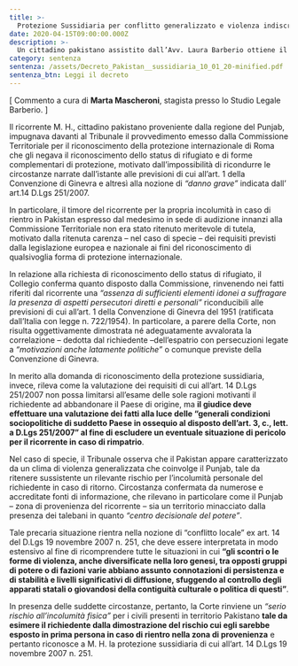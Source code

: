 ```yaml
---
title: >-
  Protezione Sussidiaria per conflitto generalizzato e violenza indiscriminata nella regione di appartenenza.
date: 2020-04-15T09:00:00.000Z
description: >-
  Un cittadino pakistano assistito dall’Avv. Laura Barberio ottiene il riconoscimento della protezione sussidiaria ex art. 14 D.Lgs 19 novembre 2007 n. 251 in ragione della condizione di conflitto generalizzato e violenza indiscriminata nella regione di appartenenza (Punjab). Il provvedimento del Tribunale di Roma evidenzia la necessità di esaminare i fatti prospettati dall’istante alla luce delle condizioni socio-politiche del Paese di provenienza ai sensi degli artt. 3, c., 3, lett. a del D.Lgs 251/2007.
category: sentenza
sentenza: /assets/Decreto_Pakistan__sussidiaria_10_01_20-minified.pdf
sentenza_btn: Leggi il decreto
---
```

[ Commento a cura di **Marta Mascheroni**, stagista presso lo Studio Legale Barberio. ]

Il ricorrente M. H., cittadino pakistano proveniente dalla regione del Punjab, impugnava davanti al Tribunale il provvedimento emesso dalla Commissione Territoriale per il riconoscimento della protezione internazionale di Roma che gli negava il riconoscimento dello status di rifugiato e di forme complementari di protezione, motivato dall’impossibilità di ricondurre le circostanze narrate dall’istante alle previsioni di cui all’art. 1 della Convenzione di Ginevra e altresì alla nozione di _“danno grave”_ indicata dall’ art.14 D.Lgs 251/2007.

In particolare, il timore del ricorrente per la propria incolumità in caso di rientro in Pakistan espresso dal medesimo in sede di audizione innanzi alla Commissione Territoriale non era stato ritenuto meritevole di tutela, motivato dalla ritenuta carenza – nel caso di specie – dei requisiti previsti dalla legislazione europea e nazionale ai fini del riconoscimento di qualsivoglia forma di protezione internazionale.

In relazione alla richiesta di riconoscimento dello status di rifugiato, il Collegio conferma quanto disposto dalla Commissione, rinvenendo nei fatti riferiti dal ricorrente una _“assenza di sufficienti elementi idonei a suffragare la presenza di aspetti persecutori diretti e personali”_ riconducibili alle previsioni di cui all’art. 1 della Convenzione di Ginevra del 1951 (ratificata dall’Italia con legge n. 722/1954). In particolare, a parere della Corte, non risulta oggettivamente dimostrata né adeguatamente avvalorata la correlazione – dedotta dal richiedente –dell’espatrio con persecuzioni legate a _“motivazioni anche latamente politiche”_ o comunque previste della Convenzione di Ginevra.

In merito alla domanda di riconoscimento della protezione sussidiaria, invece, rileva come la valutazione dei requisiti di cui all’art. 14 D.Lgs 251/2007 non possa limitarsi all’esame delle sole ragioni motivanti il richiedente ad abbandonare il Paese di origine, ma **il giudice deve effettuare una valutazione dei fatti alla luce delle “generali condizioni sociopolitiche di suddetto Paese in ossequio al disposto dell’art. 3, c., lett. a D.Lgs 251/2007” al fine di escludere un eventuale situazione di pericolo per il ricorrente in caso di rimpatrio**.

Nel caso di specie, il Tribunale osserva che il Pakistan appare caratterizzato da un clima di violenza generalizzata che coinvolge il Punjab,  tale da ritenere sussistente un rilevante rischio per l’incolumità personale del richiedente in caso di ritorno. Circostanza confermata da numerose e accreditate fonti di informazione,  che rilevano in particolare come il Punjab – zona di provenienza del ricorrente – sia un territorio minacciato dalla presenza dei talebani in quanto _“centro decisionale del potere”_.

Tale precaria situazione rientra nella nozione di “conflitto locale” ex art. 14 del D.Lgs 19 novembre 2007 n. 251, che deve essere interpretata in modo estensivo al fine di ricomprendere tutte le situazioni in  cui **“gli scontri o le forme di violenza, anche diversificate nella loro genesi, tra opposti gruppi di potere o di fazioni varie abbiano assunto connotazioni di persistenza e di stabilità e livelli significativi di diffusione, sfuggendo al controllo degli apparati statali o giovandosi della contiguità culturale o politica di questi”**.

In presenza delle suddette circostanze, pertanto, la Corte rinviene un _“serio rischio all’incolumità fisica”_ per i civili presenti in territorio Pakistano **tale da esimere il richiedente dalla dimostrazione del rischio cui egli sarebbe esposto in prima persona in caso di rientro nella zona di provenienza** e pertanto riconosce a M. H. la protezione sussidiaria di cui all’art. 14 D.Lgs 19 novembre 2007 n. 251.
